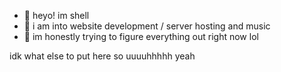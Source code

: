 - 👋 heyo! im shell
- 👀 i am into website development / server hosting and music
- 🌱 im honestly trying to figure everything out right now lol

idk what else to put here so uuuuhhhhh yeah
